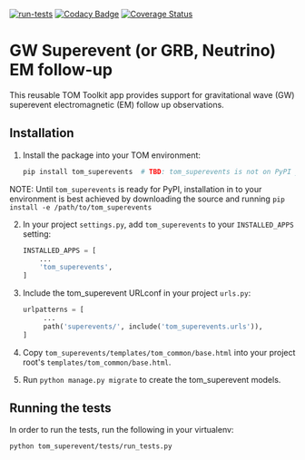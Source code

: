 [![run-tests](https://github.com/TOMToolkit/tom_superevents/actions/workflows/run-tests.yml/badge.svg)](https://github.com/TOMToolkit/tom_superevents/actions/workflows/run-tests.yml)
[![Codacy Badge](https://app.codacy.com/project/badge/Grade/cbcf7ce565d8450f86fff863ef061ff9)](https://www.codacy.com/gh/TOMToolkit/tom_superevents/dashboard?utm_source=github.com&amp;utm_medium=referral&amp;utm_content=TOMToolkit/tom_superevents&amp;utm_campaign=Badge_Grade)
[![Coverage Status](https://coveralls.io/repos/github/TOMToolkit/tom_superevents/badge.svg?branch=main)](https://coveralls.io/github/TOMToolkit/tom_superevents?branch=main)

# GW Superevent (or GRB, Neutrino) EM follow-up

This reusable TOM Toolkit app provides support for gravitational wave (GW)
superevent electromagnetic (EM) follow up observations.  

## Installation

1. Install the package into your TOM environment:
    ```bash
    pip install tom_superevents  # TBD: tom_superevents is not on PyPI yet
   ```
  NOTE: Until `tom_superevents` is ready for PyPI, installation in to your environment is best achieved by downloading the source and running `pip install -e /path/to/tom_superevents`

2. In your project `settings.py`, add `tom_superevents` to your `INSTALLED_APPS` setting:

    ```python
    INSTALLED_APPS = [
        ...
        'tom_superevents',
    ]
    ```

3. Include the tom_superevent URLconf in your project `urls.py`:
   ```python
   urlpatterns = [
        ...
        path('superevents/', include('tom_superevents.urls')),
   ]
   ```

4. Copy ``tom_superevents/templates/tom_common/base.html`` into your project root's ``templates/tom_common/base.html``.

5. Run ``python manage.py migrate`` to create the tom_superevent models.


## Running the tests

In order to run the tests, run the following in your virtualenv:

`python tom_superevent/tests/run_tests.py`

